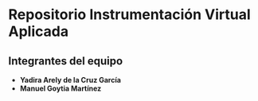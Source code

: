 # Repositorio Instrumentación Virtual Aplicada

## Integrantes del equipo

- **Yadira Arely de la Cruz García**
- **Manuel Goytia Martínez**
